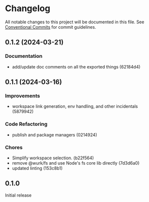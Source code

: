 # Changelog

All notable changes to this project will be documented in this file.
See [Conventional Commits](https://conventionalcommits.org) for commit guidelines.

## 0.1.2 (2024-03-21)

### Documentation

- add/update doc comments on all the exported things (62184d4)

## 0.1.1 (2024-03-16)

### Improvements

- workspace link generation, env handling, and other incidentals (5879942)

### Code Refactoring

- publish and package managers (0214924)

### Chores

- Simplify workspace selection. (b22f564)
- remove @wurk/fs and use Node's fs core lib directly (7d3d6a0)
- updated linting (153c8b1)

## 0.1.0

Initial release
